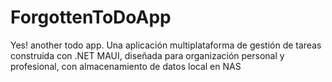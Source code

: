 # ForgottenToDoApp
Yes! another todo app. Una aplicación multiplataforma de gestión de tareas construida con .NET MAUI, diseñada para organización personal y profesional, con almacenamiento de datos local en NAS
